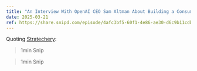 ```yaml
---
title: "An Interview With OpenAI CEO Sam Altman About Building a Consumer Tech Company"
date: 2025-03-21
ref: https://share.snipd.com/episode/4afc3bf5-60f1-4e86-ae30-d6c9b11cdba1
---
```



Quoting [Stratechery](https://share.snipd.com/episode/4afc3bf5-60f1-4e86-ae30-d6c9b11cdba1):

> 1min Snip

> 1min Snip